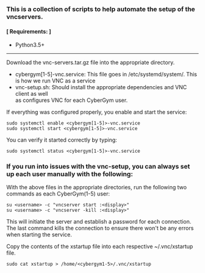### This is a collection of scripts to help automate the setup of the vncservers.

#### [ Requirements: ]
  - Python3.5+
---

Download the vnc-servers.tar.gz file into the appropriate directory. 
 - cybergym[1-5]-vnc.service: This file goes in /etc/systemd/system/. This is how we run
      VNC as a service
 - vnc-setup.sh: Should install the appropriate dependencies and VNC client as well   
    as configures VNC for each CyberGym user.
    
 If everything was configured properly, you enable and start the service:
 ```
 sudo systemctl enable <cybergym[1-5]>-vnc.service
 sudo systemctl start <cybergym[1-5]>-vnc.service
 ```
 You can verify it started correctly by typing:
 ```
 sudo systemctl status <cybergym[1-5]>-vnc.service
 ```
 
 
### If you run into issues with the vnc-setup, you can always set up each user manually with the following:

With the above files in the appropriate directories, run the following two  
commands as each CyberGym(1-5) user:   
```
su <username> -c "vncserver start :<display>"
su <username> -c "vncserver -kill :<display>"
```   
This will initiate the server and establish a password for each connection. The last command
kills the connection to ensure there won't be any errors when starting the service.   

Copy the contents of the xstartup file into each respective ~/.vnc/xstartup file.
```
sudo cat xstartup > /home/<cybergym1-5>/.vnc/xstartup
```   

